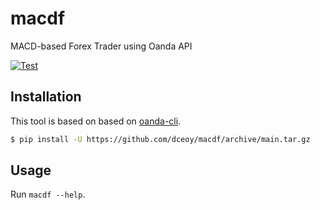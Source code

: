 macdf
=====

MACD-based Forex Trader using Oanda API

[![Test](https://github.com/dceoy/macdf/actions/workflows/test.yml/badge.svg)](https://github.com/dceoy/macdf/actions/workflows/test.yml)

Installation
------------

This tool is based on based on [oanda-cli](https://github.com/dceoy/oanda-cli).

```sh
$ pip install -U https://github.com/dceoy/macdf/archive/main.tar.gz
```

Usage
-----

Run `macdf --help`.
